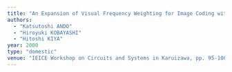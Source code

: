 ```yaml
---
title: "An Expansion of Visual Frequency Weighting for Image Coding with Wavelet Transform"
authors:
  - "Katsutoshi ANDO"
  - "Hiroyuki KOBAYASHI"
  - "Hitoshi KIYA"
year: 2000
type: "domestic"
venue: "IEICE Workshop on Circuits and Systems in Karuizawa, pp. 95-100, 軽井沢, 2000-04-01."
---
```


